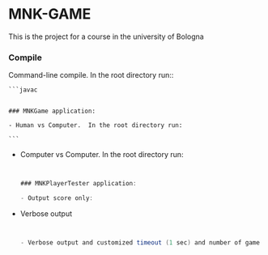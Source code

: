 # MNK-GAME
This is the project for a course in the university of Bologna

### Compile
Command-line compile.  In the root directory run::

    ```javac
    
    
    ### MNKGame application:
    
    - Human vs Computer.  In the root directory run:
    	
    ```


- Computer vs Computer. In the root directory run:

    ```java
    
    
    ### MNKPlayerTester application:
    
    - Output score only:
    
    ```

- Verbose output

	```java
	
	
	- Verbose output and customized timeout (1 sec) and number of game repetitions (10 rounds)
	
	
	```
